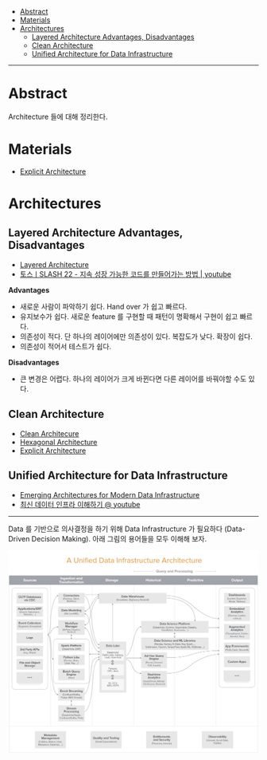 - [Abstract](#abstract)
- [Materials](#materials)
- [Architectures](#architectures)
  - [Layered Architecture Advantages, Disadvantages](#layered-architecture-advantages-disadvantages)
  - [Clean Architecture](#clean-architecture)
  - [Unified Architecture for Data Infrastructure](#unified-architecture-for-data-infrastructure)

----

# Abstract

Architecture 들에 대해 정리한다.

# Materials

* [Explicit Architecture](https://herbertograca.com/2017/11/16/explicit-architecture-01-ddd-hexagonal-onion-clean-cqrs-how-i-put-it-all-together/)

# Architectures

## Layered Architecture Advantages, Disadvantages

* [Layered Architecture](https://www.baeldung.com/cs/layered-architecture)
* [토스ㅣSLASH 22 - 지속 성장 가능한 코드를 만들어가는 방법 | youtube](https://www.youtube.com/watch?v=RVO02Z1dLF8)

**Advantages**

* 새로운 사람이 파악하기 쉽다. Hand over 가 쉽고 빠르다. 
* 유지보수가 쉽다. 새로운 feature 를 구현할 때 패턴이 명확해서 구현이 쉽고 빠르다.  
* 의존성이 적다. 단 하나의 레이어에만 의존성이 있다. 복잡도가 낮다. 확장이 쉽다.
* 의존성이 적어서 테스트가 쉽다.

**Disadvantages**

* 큰 변경은 어렵다. 하나의 레이어가 크게 바뀐다면 다른 레이어를 바꿔야할 수도 있다.

## Clean Architecture

* [Clean Architecure](/cleanarchitecture/README.md)
* [Hexagonal Architecture](/hexagonalarchitecture/README.md)
* [Explicit Architecture](https://herbertograca.com/2017/11/16/explicit-architecture-01-ddd-hexagonal-onion-clean-cqrs-how-i-put-it-all-together/)

## Unified Architecture for Data Infrastructure

* [Emerging Architectures for Modern Data Infrastructure](https://future.a16z.com/emerging-architectures-modern-data-infrastructure/)
* [최신 데이터 인프라 이해하기 @ youtube](https://www.youtube.com/watch?v=g_c742vW8dQ&list=PLL-_zEJctPoJ92HmbGxFv1Pv_ugsggGD2)

----

Data 를 기반으로 의사결정을 하기 위해 Data Infrastructure 가 필요하다 (Data-Driven Decision Making). 아래 그림의 용어들을 모두 이해해 보자.

![](img/unified_data_infrastructure_architecture.png)
  